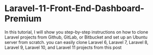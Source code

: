 # Laravel-11-Front-End-Dashboard-Premium
In this tutorial, I will show you step-by-step instructions on how to clone Laravel projects from Github, GitLab, or Bitbucket and set up an Ubuntu server from scratch. you can easily clone Laravel 6, Laravel 7, Laravel 8, Laravel 9, Laravel 10, and Laravel 11 projects from this post
